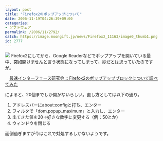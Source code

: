 ```yaml
---
layout: post
title: "Firefox2のポップアップについて"
date: 2006-11-19T04:26:39+09:00
categories:
- ソフトウェア
permalink: /2006/11/2792/
catch: https://image.moongift.jp/news/Firefox2_11163/image0_thumb1.png
id: 2777
---
```

[![](https://image.moongift.jp/news/Firefox2_11163/image0_thumb1.png)](https://image.moongift.jp/news/Firefox2_11163/image03.png) Firefox2にしてから、Google Readerなどでポップアップを開いている最中、突如開けませんと言う状態になってしまって、妙だとは思っていたのですが。

 

　[最速インターフェース研究会 :: Firefox2のポップアップブロックについて調べてみた](http://la.ma.la/blog/diary_200611171115.htm)

によると、20個までしか開かないらしい。直し方としては以下の通り。

1. アドレスバーにabout:configと打ち、エンター
2. フィルタで「dom.popup\_maximum」と入力し、エンター
3. 出てきた値を20→好きな数字に変更する（例：50とか）
4. ウィンドウを閉じる

面倒過ぎますが今はこれで対処するしかないようです。

